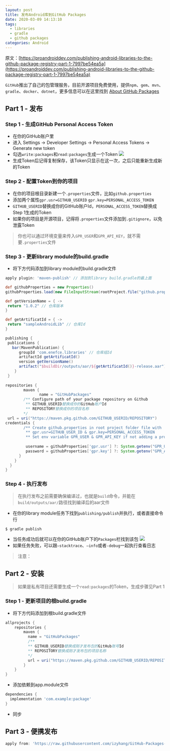 ```yaml
---
layout: post
title: 发布Android库到GitHub Packages
date: 2020-03-09 14:13:10
tags:
  - libraries
  - gradle
  - github packages
categories: Android
---
```


原文：[https://proandroiddev.com/publishing-android-libraries-to-the-github-package-registry-part-1-7997be54ea5a](https://proandroiddev.com/publishing-android-libraries-to-the-github-package-registry-part-1-7997be54ea5a)

<!-- More -->

`GitHub`推出了自己的包管理服务，目前开源项目免费使用，提供`npm`、`gem`、`mvn`、`gradle`、`docker`、`dotnet`，更多信息可以在这里找到 [About GitHub Packages](https://help.github.com/en/packages/publishing-and-managing-packages/about-github-packages)

## Part 1 - 发布

### Step 1 - 生成GitHub Personal Access Token

- 在你的GitHub账户里
- 进入 Settings -> Developer Settings -> Personal Access Tokens -> Generate new token
- 勾选`write:packages`和`read:packages`生成一个Token
![](http://images.zyhang.com/1_I-rLmCgRCT9CKna-sdfV8w.jpeg)
- 生成Token后记得复制保存，该Token只显示在这一次，之后只能重新生成新的Token

### Step 2 - 配置Token到你的项目

- 在你的项目根目录新建一个`.properties`文件，比如`github.properties`
- 添加两个属性`gpr.usr=GITHUB_USERID` `gpr.key=PERSONAL_ACCESS_TOKEN`
- `GITHUB_USERID`替换成你的GitHub账户Id，`PERSONAL_ACCESS_TOKEN`替换成Step 1生成的Token
- 如果你的项目是开源项目，记得将`.properties`文件添加到`.gitignore`，以免泄露Token

> 你也可以通过环境变量来传入`GPR_USER`和`GPR_API_KEY`，就不需要`.properties`文件

### Step 3 - 更新library module的build.gradle

- 将下方代码添加到library module的build.gradle文件
``` gradle
apply plugin: 'maven-publish' // 添加到library build.gradle的最上面

def githubProperties = new Properties()
githubProperties.load(new FileInputStream(rootProject.file("github.properties")))

def getVersionName = { ->
 return "1.0.2" // 仓库版本
}

def getArtificatId = { ->
 return "sampleAndroidLib" // 仓库Id
}

publishing {
 publications {
   bar(MavenPublication) {
      groupId 'com.enefce.libraries' // 仓库组Id
      artifactId getArtificatId()
      version getVersionName()
      artifact("$buildDir/outputs/aar/${getArtificatId()}-release.aar")
    }
 }
 
repositories {
        maven {
               name = "GitHubPackages"
        /** Configure path of your package repository on Github
         ** GITHUB_USERID替换成你的GitHub账户Id       
         ** REPOSITORY替换成你的项目名称
        */
 url = uri("https://maven.pkg.github.com/GITHUB_USERID/REPOSITORY")
credentials {
        /** Create github.properties in root project folder file with     
         ** gpr.usr=GITHUB_USER_ID & gpr.key=PERSONAL_ACCESS_TOKEN 
         ** Set env variable GPR_USER & GPR_API_KEY if not adding a properties file**/
 
         username = githubProperties['gpr.usr'] ?: System.getenv("GPR_USER")
         password = githubProperties['gpr.key'] ?: System.getenv("GPR_API_KEY")
      }
    }
  }
}
```

### Step 4 - 执行发布

> 在执行发布之前需要确保编译过，也就是`build`命令，并能在`build/outputs/aar/`路径找到编译后的aar文件

- 在你的library module任务下找到`publishing/publish`并执行，或者直接命令行
``` shell
$ gradle publish
```
- 当任务成功后就可以在你的GitHub账户下的`Packages`栏找到该包
![](http://images.zyhang.com/FqgU6hs2AZHSBzbGDhIzfSDSAI8g)
- 如果任务失败，可以跟`–stacktrace`、`–info`或者`-debug`一起执行查看日志

> 注意：

## Part 2 - 安装

> 如果是私有项目还需要生成一个`read:packages`的Token，生成步骤见Part 1

### Step 1 - 更新项目的根build.gradle

- 将下方代码添加到根build.gradle文件
``` gradle
allprojects {
    repositories {
        maven {
          name = "GitHubPackages"
          /**
          ** GITHUB_USERID替换成刚才发布包的GitHub账号Id
          ** REPOSITORY替换成刚才发布包的项目名称
          */
          url = uri("https://maven.pkg.github.com/GITHUB_USERID/REPOSITORY")
        }
    }
}
```
- 添加依赖到app.module文件
``` gradle
dependencies {
  implementation 'com.example:package'
}
```
- 同步

## Part 3 - 便携发布

``` gradle
apply from: 'https://raw.githubusercontent.com/izyhang/GitHub-Packages-Publish/master/publish.gradle'
```
